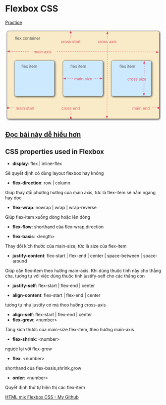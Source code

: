 # Flexbox CSS

[Practice](https://codepen.io/enxaneta/full/adLPwv/)

![alt text](./image/flexbox.png)

## [Đọc bài này dễ hiểu hơn](https://itviec.com/blog/flex-css/)

## CSS properties used in Flexbox

- **display**: flex | inline-flex

Sẽ quyết định có dùng layout flexbox hay không

- **flex-direction**: row | column

Giúp thay đổi phương hướng của main axis, tức là flex-item sẽ nằm ngang hay dọc

- **flex-wrap**: nowrap | wrap | wrap-reverse

Giúp flex-item xuống dòng hoặc lên dòng

- **flex-flow**: shorthand của flex-wrap,direction

- **flex-basis**: \<length\>

Thay đổi kích thước của main-size, tức là size của flex-item

- **justify-content**: flex-start | flex-end | center | space-between | space-around

Giúp căn flex-item theo hướng main-axis. Khi dùng thuộc tính này cho thằng cha, tương tự với việc dùng thuộc tính justify-self cho các thằng con

- **justify-self**: flex-start | flex-end | center

- **align-content**: flex-start | flex-end | center

tương tự như justify cơ mà theo hướng cross-axis

- **align-self**: flex-start | flex-end | center
- **flex-grow**: \<number\>

Tăng kích thước của main-size flex-item, theo hướng main-axis

- **flex-shrink**: \<number\>

ngược lại với flex-grow

- **flex**: \<number\>

shorthand của flex-basis,shrink,grow

- **order**: \<number\>

Quyết định thứ tự hiện thị các flex-item

[HTML mix Flexbox CSS - My Github](https://github.com/Hjn4Pwn/HTML-CSS-JS-Basic-Learning/tree/master/CSS/Flexbox)
